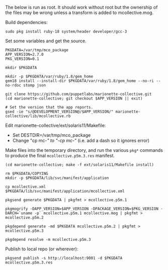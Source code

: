 The below is run as root. It should work without root but the ownership of the files may be wrong
unless a transform is added to mcollective.mog.

Build dependencies:

    sudo pkg install ruby-18 system/header developer/gcc-3

Set some variables and get the source.

    PKGDATA=/var/tmp/mco_package
    APP_VERSION=2.7.0
    PKG_VERSION=0.1

    mkdir $PKGDATA

    mkdir -p $PKGDATA/var/ruby/1.8/gem_home
    gem18 install --install-dir $PKGDATA/var/ruby/1.8/gem_home --no-ri --no-rdoc stomp json

    git clone https://github.com/puppetlabs/marionette-collective.git
    (cd marionette-collective; git checkout $APP_VERSION || exit)

    # Set the version that the app reports.
    gsed -ie "s/@DEVELOPMENT_VERSION@/$APP_VERSION/" marionette-collective/lib/mcollective.rb

Edit marionette-collective/ext/solaris11/Makefile:

 * Set DESTDIR=/var/tmp/mco_package
 * Change "cp mc-*" to "-cp mc-*" (i.e. add a dash so it ignores error)

Make files into the temporary directory, and run the various `pkg*` commands to produce the final `mcollective.p5m.3.res` manifest.

    (cd marionette-collective; make -f ext/solaris11/Makefile install)

    rm $PKGDATA/COPYING
    mkdir -p $PKGDATA/lib/svc/manifest/application

    cp mcollective.xml $PKGDATA/lib/svc/manifest/application/mcollective.xml

    pkgsend generate $PKGDATA | pkgfmt > mcollective.p5m.1

    pkgmogrify -DAPP_VERSION=$APP_VERSION -DPACKAGE_VERSION=$PKG_VERSION -DARCH=`uname -p` mcollective.p5m.1 mcollective.mog | pkgfmt > mcollective.p5m.2

    pkgdepend generate -md $PKGDATA mcollective.p5m.2 | pkgfmt > mcollective.p5m.3

    pkgdepend resolve -m mcollective.p5m.3

Publish to local repo (or wherever):

    pkgsend publish -s http://localhost:9001 -d $PKGDATA mcollective.p5m.3.res